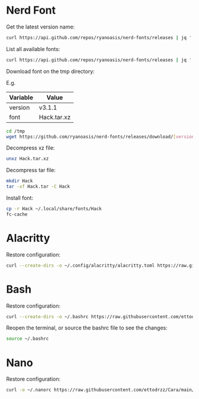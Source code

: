 # Nerd Font

Get the latest version name:

```bash
curl https://api.github.com/repos/ryanoasis/nerd-fonts/releases | jq '.[0].name'
```

List all available fonts:

```bash
curl https://api.github.com/repos/ryanoasis/nerd-fonts/releases | jq '.[0].assets.[].name'
```

Download font on the tmp directory:

E.g.

| Variable  | Value       |
| --------- | ----------- |
| version   | v3.1.1      |
| font      | Hack.tar.xz |

```bash
cd /tmp
wget https://github.com/ryanoasis/nerd-fonts/releases/download/[version]/[font-name]
```

Decompress xz file:

```bash
unxz Hack.tar.xz
```

Decompress tar file:

```bash
mkdir Hack
tar -xf Hack.tar -C Hack
```

Install font:

```bash
cp -r Hack ~/.local/share/fonts/Hack
fc-cache
```

# Alacritty

Restore configuration:

```bash
curl --create-dirs -o ~/.config/alacritty/alacritty.toml https://raw.githubusercontent.com/ettodrzz/Cara/main/arch/alacritty.toml
```

# Bash

Restore configuration:

```bash
curl --create-dirs -o ~/.bashrc https://raw.githubusercontent.com/ettodrzz/Cara/main/arch/bashrc -o ~/.scripts/bash_prompt.sh https://raw.githubusercontent.com/ettodrzz/Cara/main/arch/scripts/bash_prompt.sh
```

Reopen the terminal, or source the bashrc file to see the changes:

```bash
source ~/.bashrc
```

# Nano

Restore configuration:

```bash
curl -o ~/.nanorc https://raw.githubusercontent.com/ettodrzz/Cara/main/arch/nanorc
```

